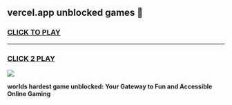 
## vercel.app unblocked games 👋
<h3>
<a href="https://premium.freeplayer.one?title=vercel.app_unblocked_games&ref=13F">CLICK TO PLAY</a></h3>
<hr>

<h3>
<a href="https://premium.freeplayer.one?title=vercel.app_unblocked_games&ref=13F">CLICK 2 PLAY</a>
  
</h3>

<a href="https://premium.freeplayer.one?title=vercel.app_unblocked_games&ref=12F/"><img src="https://clearcache.store/games.png"></a>


**worlds hardest game unblocked: Your Gateway to Fun and Accessible Online Gaming**
